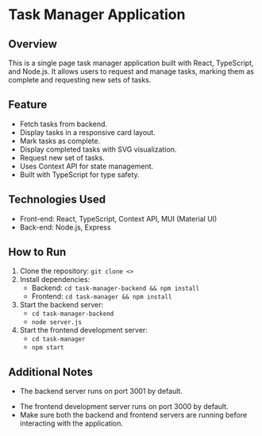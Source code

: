 # Task Manager Application

## Overview

This is a single page task manager application built with React, TypeScript, and Node.js. It allows users to request and manage tasks, marking them as complete and requesting new sets of tasks.

## Feature

- Fetch tasks from backend.
- Display tasks in a responsive card layout.
- Mark tasks as complete.
- Display completed tasks with SVG visualization.
- Request new set of tasks.
- Uses Context API for state management.
- Built with TypeScript for type safety.

## Technologies Used

- Front-end: React, TypeScript, Context API, MUI (Material UI)
- Back-end: Node.js, Express

## How to Run

1. Clone the repository: `git clone <>`
2. Install dependencies:
   - Backend: `cd task-manager-backend && npm install`
   - Frontend: `cd task-manager && npm install`
3. Start the backend server:
   - `cd task-manager-backend`
   - `node server.js`
4. Start the frontend development server:
   - `cd task-manager`
   - `npm start`

## Additional Notes

- The backend server runs on port 3001 by default.
* The frontend development server runs on port 3000 by default.
* Make sure both the backend and frontend servers are running before interacting with the application.
